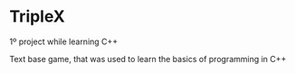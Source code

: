 # TripleX
1º project while learning C++

Text base game, that was used to learn the basics of programming in C++

